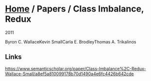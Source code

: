 
# [Home](../) / Papers / Class Imbalance, Redux

2011

Byron C. WallaceKevin SmallCarla E. BrodleyThomas A. Trikalinos

## Links

https://www.semanticscholar.org/paper/Class-Imbalance%2C-Redux-Wallace-Small/a8ef5a810099178b70d1490a4e6fc4426b642cde
